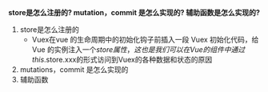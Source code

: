 **store是怎么注册的? mutation，commit 是怎么实现的? 辅助函数是怎么实现的?**

1. store是怎么注册的
   * Vuex在vue 的生命周期中的初始化钩子前插入一段 Vuex 初始化代码，给 Vue 的实例注入一个$store属性，这也是我们可以在Vue的组件中通过this.$store.xxx的形式访问到Vuex的各种数据和状态的原因
2.  mutations，commit 是怎么实现的
3. 辅助函数
